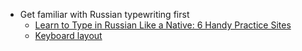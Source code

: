 - Get familiar with Russian typewriting first
  - [Learn to Type in Russian Like a Native: 6 Handy Practice Sites](https://www.fluentu.com/blog/russian/russian-typing-practice/)
  - [Keyboard layout](https://www.branah.com/russian)